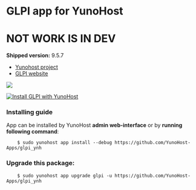 # GLPI app for YunoHost

# NOT WORK IS IN DEV

**Shipped version:** 9.5.7

- [Yunohost project](https://yunohost.org)
- [GLPI website](https://glpi-project.org/)

![](https://glpi-project.org/wp-content/uploads/2017/03/logo-glpi-bleu-1.png)


[![Install GLPI with YunoHost](https://install-app.yunohost.org/install-with-yunohost.png)](https://install-app.yunohost.org/?app=glpi)

### Installing guide

 App can be installed by YunoHost **admin web-interface** or by **running following command**:

        $ sudo yunohost app install --debug https://github.com/YunoHost-Apps/glpi_ynh

 
### Upgrade this package:

        $ sudo yunohost app upgrade glpi -u https://github.com/YunoHost-Apps/glpi_ynh
